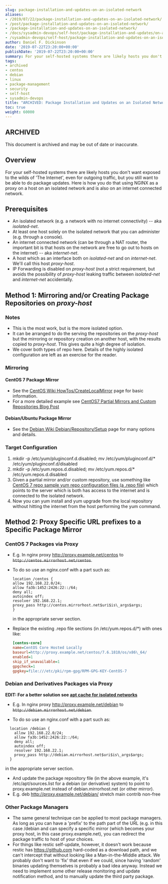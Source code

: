```yaml
---
slug: package-installation-and-updates-on-an-isolated-network
aliases:
- /2019/07/22/package-installation-and-updates-on-an-isolated-network/
- /post/package-installation-and-updates-on-an-isolated-network/
- /package-installation-and-updates-on-an-isolated-network/
- /docs/sysadmin-devops/self-host/package-installation-and-updates/on-an-isolated-network/
- /sysadmin-devops/self-host/package-installation-and-updates-on-an-isolated-network/
author: Daniel F. Dickinson
date: '2019-07-22T23:20:00+00:00'
publishDate: '2019-07-22T23:20:00+00:00'
summary: For your self-hosted systems there are likely hosts you don't want internet-connected, but you still want to be able to do package updates.
tags:
- archived
- centos
- debian
- linux
- package-management
- security
- self-host
- sysadmin-devops
title: "ARCHIVED: Package Installation and Updates on an Isolated Network"
toc: true
weight: 60000
---
```


## ARCHIVED

This document is archived and may be out of date or inaccurate.

## Overview

For your self-hosted systems there are likely hosts you don't want exposed
to the wilds of 'The Internet', even for outgoing traffic, but you still want to
be able to do package updates. Here is how you do that using NGINX as a proxy on
a host on an isolated network and is also on an internet connected network.

## Prerequisites

* An isolated network (e.g. a network with no internet connectivity)
-- aka *isolated-net*.
* At least one host solely on the isolated network that you can
administer (e.g. through a console).
* An internet connected network (can be through a NAT router, the
important bit is that hosts on the network are free to go out to
hosts on the internet) -- aka *internet-net*.
* A host which as an interface both on *isolated-net* and on
*internet-net*. We'll call this host *proxy-host*.
* IP Forwarding is disabled on *proxy-host* (not a strict requirement,
but avoids the possibility of *proxy-host* leaking traffic between
*isolated-net* and *internet-net* accidentally.

## Method 1: Mirroring and/or Creating Package Repositories on *proxy-host*

### Notes

* This is the most work, but is the more isolated option.
* It can be arranged to do the serving the repositories on the
*proxy-host* but the mirroring or repository creation on another
host, with the results copied to *proxy-host*. This gives quite a
high degree of isolation.
* We cover both types of repo here. Details of the highly isolated
configuration are left as an exercise for the reader.

### Mirroring

#### CentOS 7 Package Mirror

* See the [CentOS Wiki HowTos/CreateLocalMirror](https://wiki.centos.org/HowTos/CreateLocalMirror "Link to CentOS Wiki's 'CreateLocalMirror' page for information on create mirrors and repositories for Centos 6/7") page for basic information.
* For a more detailed example see [CentOS7 Partial Mirrors and Custom Repositories Blog Post](2019-06-22-centos-7-partial-mirrors-and-custom-repositories.md)

#### Debian/Ubuntu Package Mirror

* See the [Debian Wiki
Debian/Repository/Setup](https://wiki.debian.org/DebianRepository/Setup "Link to DebianRepository/Setup -- the repository creation and mirroring table of contents for Debian and derivatives.")
page for many options and details.

### Target Configuration

1. mkdir -p /etc/yum/pluginconf.d.disabled; mv /etc/yum/pluginconf.d/* /etc/yum/pluginconf.d/disabled
2. mkdir -p /etc/yum.repos.d.disabled; mv /etc/yum.repos.d/* /etc/yum.repos.d.disabled
3. Given a partial mirror and/or custom repository, use something like [CentOS 7 repo sample yum repo configuration files (a .repo file)](2019-06-22-centos-7-partial-mirrors-and-custom-repositories.md#sample-repo-file-for-the-above) which points to the server which is both has access to the internet and is connected to the isolated network.
4. Now you can yum install and yum upgrade from the local repository without hitting the internet from the host performing the yum command.

## Method 2: Proxy Specific URL prefixes to a Specific Package Mirror

### CentOS 7 Packages via Proxy

* E.g. In nginx proxy <http://proxy.example.net/centos> to
~~``http://centos.mirrorhost.net/centos``~~.

* To do so use an nginx.conf with a part such as:

  ```nginx
  location /centos {
  allow 192.168.22.0/24;
  allow fa3b:1452:2426:22::/64;
  deny all;
  autoindex off;
  resolver 192.168.22.1;
  proxy_pass http://centos.mirrorhost.net$uri$is\_args$args;
  }
  ```

  in the appropriate server section.
* Replace the existing .repo file sections (in /etc/yum.repos.d/*) with ones like:

  ```ini
  [centos-core]
  name=CentOS Core Hosted Locally
  baseurl=http://proxy.example.net/centos/7.6.1810/os/x86\_64/
  enabled=1
  skip_if_unavailable=1
  gpgcheck=1
  gpgkey=file:///etc/pki/rpm-gpg/RPM-GPG-KEY-CentOS-7
  ```

### Debian and Derivatives Packages via Proxy

**EDIT: For a better solution see [apt cache for isolated networks](https://fabianlee.org/2018/02/11/ubuntu-a-centralized-apt-package-cache-using-apt-cacher-ng/)**

* E.g. In nginx proxy <http://proxy.example.net/debian> to
~~``http://debian.mirrorhost.net/debian``~~.

* To do so use an nginx.conf with a part such as:

```nginx
  location /debian {
    allow 192.168.22.0/24;
    allow fa3b:1452:2426:22::/64;
    deny all;
    autoindex off;
    resolver 192.168.22.1;
    proxy_pass http://debian.mirrorhost.net$uri$is\_args$args;
  }
  ```

  in the appropriate server section.

* And update the package repository file (in the above example, it's
/etc/apt/sources.list for a debian (or derivative) system) to
point to proxy.example.net instead of debian.mirrorhost.net (or
other mirror).
* E.g. deb <http://proxy.example.net/debian/> stretch main contrib non-free

### Other Package Managers

* The same general technique can be applied to most package managers.
As long as you can have a 'prefix' to the path part of the URL
(e.g. in this case /debian and can specify a specific mirror
(which becomes your proxy host, in this case proxy.example.net),
you can redirect the package traffic to host of your choices.
* For things like restic self-update, however, it doesn't work
because restic has <https://github.com> hard-coded as a download path,
and we can't intercept that without looking like a
Man-in-the-Middle attack. We probably don't want to 'fix' that
even if we could, since having 'random' binaries updating
themselves is probably a bad idea anyway. Instead we need to
implement some other release monitoring and update notification
method, and to manually update the third party package.
